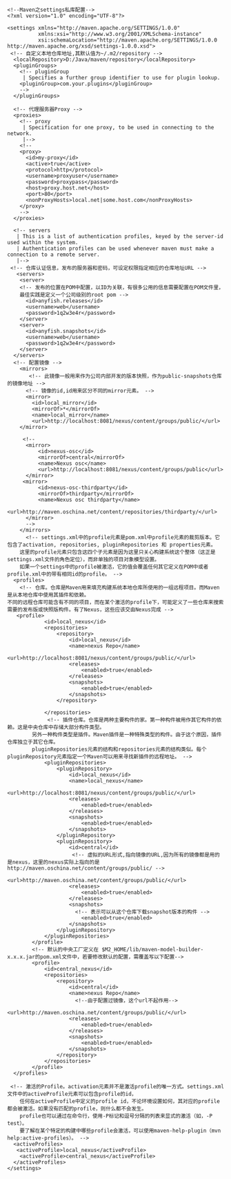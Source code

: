 ﻿    <!--Maven之settings私库配置-->
    <?xml version="1.0" encoding="UTF-8"?>
    
    <settings xmlns="http://maven.apache.org/SETTINGS/1.0.0" 
              xmlns:xsi="http://www.w3.org/2001/XMLSchema-instance" 
              xsi:schemaLocation="http://maven.apache.org/SETTINGS/1.0.0 http://maven.apache.org/xsd/settings-1.0.0.xsd">
     <!-- 自定义本地仓库地址,其默认值为~/.m2/repository -->  
      <localRepository>D:/Java/maven/repository</localRepository>
      <pluginGroups>
        <!-- pluginGroup
         | Specifies a further group identifier to use for plugin lookup.
        <pluginGroup>com.your.plugins</pluginGroup>
        -->
      </pluginGroups>
    
      <!-- 代理服务器Proxy -->
      <proxies>
        <!-- proxy
         | Specification for one proxy, to be used in connecting to the network.
         |-->
    	<!--
        <proxy>
          <id>my-proxy</id>
          <active>true</active>
          <protocol>http</protocol>
          <username>proxyuser</username>
          <password>proxypass</password>
          <host>proxy.host.net</host>
          <port>80</port>
          <nonProxyHosts>local.net|some.host.com</nonProxyHosts>
        </proxy>
        -->
      </proxies>
    
      <!-- servers
       | This is a list of authentication profiles, keyed by the server-id used within the system.
       | Authentication profiles can be used whenever maven must make a connection to a remote server.
       |-->
     <!-- 仓库认证信息，发布的服务器和密码，可设定权限指定相应的仓库地址URL -->  
       <servers>  
        <server>  
        <!-- 发布的位置在POM中配置，以ID为关联，有很多公用的信息需要配置在POM文件里，
        最佳实践是定义一个公司级别的root pom -->  
          <id>anyfish.releases</id>  
          <username>web</username>  
          <password>1q2w3e4r</password>  
        </server>  
        <server>  
          <id>anyfish.snapshots</id>  
          <username>web</username>  
          <password>1q2w3e4r</password>  
        </server>  
      </servers>  
      <!-- 配置镜像 -->  
    	<mirrors>
    	   <!-- 此镜像一般用来作为公司内部开发的版本快照，作为public-snapshots仓库的镜像地址 -->  
          <!-- 镜像的id,id用来区分不同的mirror元素。 -->   
    	  <mirror>
    		<id>local_mirror</id>
    		<mirrorOf>*</mirrorOf>
    		<name>local_mirror</name>
    		<url>http://localhost:8081/nexus/content/groups/public/</url>
    	</mirror>
    	
    	 <!-- 
    	  <mirror>
    		  <id>nexus-osc</id>
    		  <mirrorOf>central</mirrorOf>
    		  <name>Nexus osc</name>
    		  <url>http://localhost:8081/nexus/content/groups/public</url>
    	  </mirror>
    	 <mirror>
    		  <id>nexus-osc-thirdparty</id>
    		  <mirrorOf>thirdparty</mirrorOf>
    		  <name>Nexus osc thirdparty</name>
    		  <url>http://maven.oschina.net/content/repositories/thirdparty/</url>
    	  </mirror>
    	  -->
    	</mirrors>
    	  <!-- settings.xml中的profile元素是pom.xml中profile元素的裁剪版本。它包含了activation, repositories, pluginRepositories 和 properties元素。  
        这里的profile元素只包含这四个子元素是因为这里只关心构建系统这个整体（这正是settings.xml文件的角色定位），而非单独的项目对象模型设置。    
        如果一个settings中的profile被激活，它的值会覆盖任何其它定义在POM中或者profile.xml中的带有相同id的profile。 -->  
      <profiles>
        <!-- 仓库。仓库是Maven用来填充构建系统本地仓库所使用的一组远程项目。而Maven是从本地仓库中使用其插件和依赖。  
    不同的远程仓库可能含有不同的项目，而在某个激活的profile下，可能定义了一些仓库来搜索需要的发布版或快照版构件。有了Nexus，这些应该交由Nexus完成 -->  
       <profile>
                <id>local_nexus</id>
                <repositories>
                    <repository>
                        <id>local_nexus</id>
                        <name>nexus Repo</name>
                        <url>http://localhost:8081/nexus/content/groups/public/</url>
                        <releases>
                            <enabled>true</enabled>
                        </releases>
                        <snapshots>
                            <enabled>true</enabled>
                        </snapshots>
                    </repository>
    				
                </repositories>
    			 <!-- 插件仓库。仓库是两种主要构件的家。第一种构件被用作其它构件的依赖。这是中央仓库中存储大部分构件类型。  
            另外一种构件类型是插件。Maven插件是一种特殊类型的构件。由于这个原因，插件仓库独立于其它仓库。  
            pluginRepositories元素的结构和repositories元素的结构类似。每个pluginRepository元素指定一个Maven可以用来寻找新插件的远程地址。 -->    
                <pluginRepositories>
                    <pluginRepository>
                        <id>local_nexus</id>
                        <name>local_nexus</name>
                        <url>http://localhost:8081/nexus/content/groups/public/</url>
                        <releases>
                            <enabled>true</enabled>
                        </releases>
                        <snapshots>
                            <enabled>true</enabled>
                        </snapshots>
                    </pluginRepository>
                    <pluginRepository>
                        <id>central</id>
    					 <!-- 虚拟的URL形式,指向镜像的URL,因为所有的镜像都是用的是nexus，这里的nexus实际上指向的是http://maven.oschina.net/content/groups/public/ -->  
                        <url>http://maven.oschina.net/content/groups/public/</url>
                        <releases>
                            <enabled>true</enabled>
                        </releases>
                        <snapshots>
    					  <!-- 表示可以从这个仓库下载snapshot版本的构件 -->
                            <enabled>true</enabled>
                        </snapshots>
                    </pluginRepository>
                </pluginRepositories>
            </profile>
    		<!-- 默认的中央工厂定义在 $M2_HOME/lib/maven-model-builder-x.x.x.jar的pom.xml文件中，若要修改默认的配置，需覆盖写以下配置-->
    		<profile>
                <id>central_nexus</id>
                <repositories>
                    <repository>
                        <id>central</id>
                        <name>nexus Repo</name>
    					  <!--由于配置过镜像，这个url不起作用-->
                        <url>http://maven.oschina.net/content/groups/public/</url>
                        <releases>
                            <enabled>true</enabled>
                        </releases>
                        <snapshots>
                            <enabled>true</enabled>
                        </snapshots>
                    </repository>
                </repositories>
            </profile>
      </profiles>
      
     <!-- 激活的Profile。activation元素并不是激活profile的唯一方式。settings.xml文件中的activeProfile元素可以包含profile的id，  
        任何在activeProfile中定义的profile id，不论环境设置如何，其对应的profile都会被激活。如果没有匹配的profile，则什么都不会发生。  
        profile也可以通过在命令行，使用-P标记和逗号分隔的列表来显式的激活（如，-P test）。  
        要了解在某个特定的构建中哪些profile会激活，可以使用maven-help-plugin（mvn help:active-profiles）。 -->    
      <activeProfiles>  
       <activeProfile>local_nexus</activeProfile>  
        <activeProfile>central_nexus</activeProfile>  
      </activeProfiles>
    </settings>





